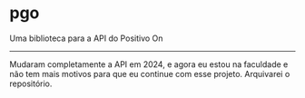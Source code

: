 # pgo
Uma biblioteca para a API do Positivo On

---
Mudaram completamente a API em 2024, e agora eu estou na faculdade e não tem mais motivos para que eu continue com esse projeto. Arquivarei o repositório.

